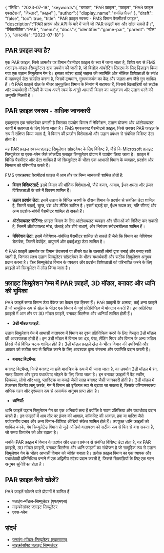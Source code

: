 {
"तिथि": "2023-07-18",
   "keywords":[
"बराबर",
"PAR फ़ाइल",
"फ़ाइल",
"PAR फ़ाइल एक्सटेंशन",
"विस्तार",
"फ़ाइल"
],
   "author":{
"display_name":"शकील फ़ैज़"
},
"draft": "false",
"toc": true,
"title": "PAR फ़ाइल स्वरूप - FMS विमान पैरामीटर्स फ़ाइल",
   "description":"PAR प्रारूप और API के बारे में जानें जो PAR फ़ाइलें बना और खोल सकते हैं।",
"लिंकशीर्षक":"PAR",
   "menu":{
      "docs":{
         "identifier":"game-par",
"parent": "खेल"
}
},
"लास्टमॉड": "2023-07-18"
}

## PAR फ़ाइल क्या है?

एक PAR फ़ाइल, जिसे आमतौर पर विमान पैरामीटर फ़ाइल के रूप में जाना जाता है, विशेष रूप से FMS (फ्लाइंग-मॉडल-सिम्युलेटर) द्वारा उपयोग की जाती है, जो विंडोज़ ऑपरेटिंग सिस्टम के लिए डिज़ाइन किया गया एक उड़ान सिमुलेशन गेम है। इसका उद्देश्य हवाई जहाज की ज्यामिति और भौतिक विशेषताओं के संबंध में महत्वपूर्ण डेटा संग्रहीत करना है, जिसमें द्रव्यमान, गुरुत्वाकर्षण का केंद्र और जड़ता क्षण जैसे गुण शामिल हैं। ये PAR फ़ाइलें खेल के भीतर अनुकूलित विमान के निर्माण में सहायक हैं, जिससे खिलाड़ियों को सटीक और यथार्थवादी भौतिकी के साथ अपने स्वयं के अनूठे आभासी विमान का अनुकरण और उड़ान भरने की अनुमति मिलती है।

## PAR फ़ाइल स्वरूप - अधिक जानकारी

एफएमएस एक सॉफ्टवेयर प्रणाली है जिसका उपयोग विमान में नेविगेशन, उड़ान योजना और ऑटोपायलट कार्यों में सहायता के लिए किया जाता है। FMS एयरक्राफ्ट पैरामीटर्स फ़ाइल, जिसे अक्सर PAR फ़ाइल के रूप में संक्षिप्त किया जाता है, में विमान की प्रदर्शन विशेषताओं और उड़ान प्रबंधन से संबंधित विशिष्ट डेटा होता है।

यह PAR फ़ाइल स्वरूप फ़्लाइट सिमुलेशन सॉफ़्टवेयर के लिए विशिष्ट है, जैसे कि Microsoft फ़्लाइट सिम्युलेटर या एक्स-प्लेन जैसे लोकप्रिय फ़्लाइट सिम्युलेटर प्रोग्राम में उपयोग किया जाता है। फ़ाइल में विभिन्न पैरामीटर और डेटा शामिल हैं जो सिम्युलेटर के भीतर एक आभासी विमान के व्यवहार, प्रदर्शन और सिस्टम को परिभाषित करते हैं।

FMS एयरक्राफ्ट पैरामीटर्स फ़ाइल में आम तौर पर निम्न जानकारी शामिल होती है:

- **विमान विशिष्टताएँ:** इसमें विमान की भौतिक विशेषताओं, जैसे वजन, आयाम, ईंधन क्षमता और इंजन विशिष्टताओं के बारे में विवरण शामिल हैं।

- **उड़ान प्रदर्शन डेटा:** इसमें उड़ान के विभिन्न चरणों के दौरान विमान के प्रदर्शन से संबंधित डेटा शामिल है, जिसमें चढ़ाई, क्रूज, वंश और लैंडिंग शामिल है। इसमें चढ़ाई दर, ईंधन खपत दर, गति सीमाएं और अन्य प्रदर्शन-संबंधी पैरामीटर शामिल हो सकते हैं।

- **ऑटोपायलट सेटिंग्स:** फ़ाइल विमान के लिए ऑटोपायलट व्यवहार और सीमाओं को निर्दिष्ट कर सकती है, जिसमें ऑटोपायलट मोड, ऊंचाई और शीर्ष बाधाएं, और नियंत्रण संवेदनशीलता शामिल हैं।

- **नेविगेशन डेटा:** इसमें नेविगेशन-संबंधित पैरामीटर शामिल हो सकते हैं जैसे कि विमान का नेविगेशन डेटाबेस, जिसमें वेपॉइंट, वायुमार्ग और हवाईअड्डा डेटा शामिल है।

ये PAR फ़ाइलें आमतौर पर विमान डेवलपर्स या तीसरे पक्ष के उत्साही लोगों द्वारा बनाई और बनाए रखी जाती हैं, जिनका लक्ष्य उड़ान सिम्युलेटर सॉफ़्टवेयर के भीतर यथार्थवादी और सटीक सिमुलेशन अनुभव प्रदान करना है। फिर सिम्युलेटेड विमान के व्यवहार और प्रदर्शन विशेषताओं को परिभाषित करने के लिए फ़ाइलों को सिम्युलेटर में लोड किया जाता है।

## फ़्लाइट सिमुलेशन गेम्स में PAR फ़ाइलें, 3D मॉडल, बनावट और ध्वनि की भूमिका

PAR फ़ाइलें समग्र विमान डेटा पैकेज का केवल एक हिस्सा हैं। PAR फ़ाइलों के अलावा, कई अन्य फ़ाइलें हैं जो सामूहिक रूप से खेल के भीतर एक विमान के पूर्ण प्रतिनिधित्व में योगदान करती हैं। इन अतिरिक्त फ़ाइलों में आम तौर पर 3D मॉडल फ़ाइलें, बनावट बिटमैप्स और ध्वनियाँ शामिल होती हैं।

- **3डी मॉडल फ़ाइलें:**

उड़ान सिमुलेशन गेम में आभासी वातावरण में विमान का दृश्य प्रतिनिधित्व करने के लिए विस्तृत 3डी मॉडल की आवश्यकता होती है। इन 3डी मॉडल में विमान का धड़, पंख, लैंडिंग गियर और विमान के अन्य जटिल हिस्से जैसे विभिन्न घटक शामिल होते हैं। 3डी मॉडल फ़ाइलें खेल के भीतर विमान की उपस्थिति और आकार को सटीक रूप से चित्रित करने के लिए आवश्यक दृश्य संरचना और ज्यामिति प्रदान करती हैं।

- **बनावट बिटमैप्स:**

बनावट बिटमैप्स, जिन्हें बनावट या छवि मानचित्र के रूप में भी जाना जाता है, का उपयोग 3डी मॉडल में रंग, सतह विवरण और दृश्य यथार्थवाद जोड़ने के लिए किया जाता है। इन बनावट फ़ाइलों में पेंट स्कीम, डिकल्स, लोगो और धातु, प्लास्टिक या कपड़े जैसी सतह बनावट जैसी जानकारी होती है। 3डी मॉडल में टेक्सचर बिटमैप लागू करके, गेम में विमान को दृष्टिगत रूप से बढ़ाया जा सकता है, जिसके परिणामस्वरूप अधिक गहन और दृश्यमान रूप से आकर्षक अनुभव प्राप्त होता है।

- **ध्वनियाँ:**

ध्वनि फ़ाइलें उड़ान सिमुलेशन गेम का एक अनिवार्य तत्व हैं क्योंकि वे श्रवण प्रतिक्रिया और यथार्थवाद प्रदान करते हैं। इन फ़ाइलों में आम तौर पर इंजन की आवाज़, कॉकपिट की आवाज़, हवा या बारिश जैसे पर्यावरणीय प्रभाव और अन्य विमान-विशिष्ट ऑडियो संकेत शामिल होते हैं। उपयुक्त ध्वनि फ़ाइलों को शामिल करके, गेम सिम्युलेटेड विमान से जुड़े ऑडियो वातावरण को सटीक रूप से फिर से बना सकता है, जो समग्र विसर्जन को और बढ़ाता है।

जबकि PAR फ़ाइल में विमान के प्रदर्शन और उड़ान प्रबंधन से संबंधित विशिष्ट डेटा होता है, यह PAR फ़ाइलों, 3D मॉडल फ़ाइलों, बनावट बिटमैप्स और ध्वनि फ़ाइलों का संयोजन है जो सामूहिक रूप से उड़ान सिमुलेशन गेम के भीतर आभासी विमान को जीवंत बनाता है। प्रत्येक फ़ाइल विमान का एक व्यापक और यथार्थवादी प्रतिनिधित्व बनाने में एक अद्वितीय उद्देश्य प्रदान करती है, जिससे खिलाड़ियों के लिए एक गहन अनुभव सुनिश्चित होता है।

## PAR फ़ाइल कैसे खोलें?

PAR फ़ाइलें खोलने वाले प्रोग्रामों में शामिल हैं

- फ्लाइंग-मॉडल-सिम्युलेटर (एफएमएस)
- माइक्रोसॉफ्ट फ्लाइट सिम्युलेटर
- एक्स-प्लेन

## संदर्भ
* [फ्लाइंग-मॉडल-सिम्युलेटर (एफएमएस)](https://modelsimulator.com/)
* [माइक्रोसॉफ्ट फ़्लाइट सिम्युलेटर](https://en.wikipedia.org/wiki/Microsoft_Flight_Simulator)


